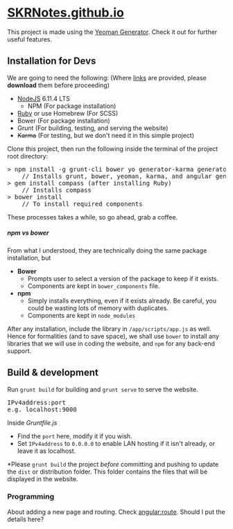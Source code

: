 # [SKRNotes.github.io](https://skrnotes.github.io)

This project is made using the [Yeoman Generator](https://github.com/yeoman/generator-angular). Check it out for further useful features. 
## Installation for Devs
We are going to need the following: (Where [links]() are provided, please **download** them before proceeding)
* [NodeJS](https://nodejs.org/en/) 6.11.4 LTS
  * NPM (For package installation)
* [Ruby](https://rubyinstaller.org/downloads/) or use Homebrew (For SCSS)
* Bower (For package installation)
* Grunt (For building, testing, and serving the website)
* ~~Karma~~ (For testing, but we don't need it in this simple project)

Clone this project, then run the following inside the terminal of the project root directory:
<pre>
> npm install -g grunt-cli bower yo generator-karma generator-angular
    // Installs grunt, bower, yeoman, karma, and angular generator.
> gem install compass (after installing Ruby)
    // Installs compass
> bower install
    // To install required components
</pre>
These processes takes a while, so go ahead, grab a coffee.

##### npm vs bower
From what I understood, they are technically doing the same package installation, but
* **Bower** 
  * Prompts user to select a version of the package to keep if it exists. 
  * Components are kept in `bower_components` file.
* **npm** 
  * Simply installs everything, even if it exists already. Be careful, you could be wasting lots of memory with duplicates. 
  * Components are kept in `node_modules`

After any installation, include the library in `/app/scripts/app.js` as well. <br>
Hence for formalities (and to save space), we shall use `bower` to install any libraries that we will use in coding the website, and `npm` for any back-end support. 

## Build & development
Run `grunt build` for building and `grunt serve` to serve the website.

<pre>
IPv4address:port
e.g. localhost:9000
</pre>
Inside *Gruntfile.js*
* Find the `port` here, modify it if you wish. <br>
* Set `IPv4address` to `0.0.0.0` to enable LAN hosting if it isn't already, or leave it as localhost.

*Please `grunt build` the project *before* committing and pushing to update the `dist` or distribution folder. This folder contains the files that will be displayed in the website.

### Programming
About adding a new page and routing. Check [angular:route](https://github.com/yeoman/generator-angular#route). Should I put the details here?
